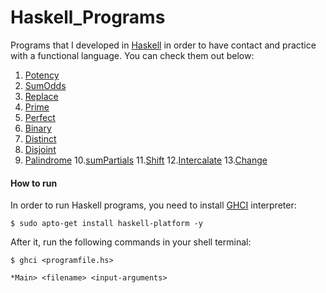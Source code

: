 # Haskell_Programs

Programs that I developed in [Haskell](https://www.haskell.org/) in order to have contact and practice with a functional language. You can check them out below:

1. [Potency](https://github.com/Francis1408/Haskell_Programs/tree/main/Potency)
2. [SumOdds](https://github.com/Francis1408/Haskell_Programs/tree/main/SumOdds)
3. [Replace](https://github.com/Francis1408/Haskell_Programs/tree/main/Replace)
4. [Prime](https://github.com/Francis1408/Haskell_Programs/tree/main/Prime)
5. [Perfect](https://github.com/Francis1408/Haskell_Programs/tree/main/Perfect)
6. [Binary](https://github.com/Francis1408/Haskell_Programs/tree/main/Binary)
7. [Distinct](https://github.com/Francis1408/Haskell_Programs/tree/main/Distinct)
8. [Disjoint](https://github.com/Francis1408/Haskell_Programs/tree/main/Disjoint)
9. [Palindrome](https://github.com/Francis1408/Haskell_Programs/tree/main/Palindrome)
10.[sumPartials](https://github.com/Francis1408/Haskell_Programs/tree/main/sumPartials)
11.[Shift](https://github.com/Francis1408/Haskell_Programs/tree/main/Shift)
12.[Intercalate](https://github.com/Francis1408/Haskell_Programs/tree/main/Intercalate)
13.[Change](https://github.com/Francis1408/Haskell_Programs/tree/main/Change)

#### How to run

In order to run Haskell programs, you need to install [GHCI](https://wiki.haskell.org/Haskell_in_5_steps) interpreter:

```
$ sudo apto-get install haskell-platform -y
```

After it, run the following commands in your shell terminal:
```
$ ghci <programfile.hs>

*Main> <filename> <input-arguments>
```